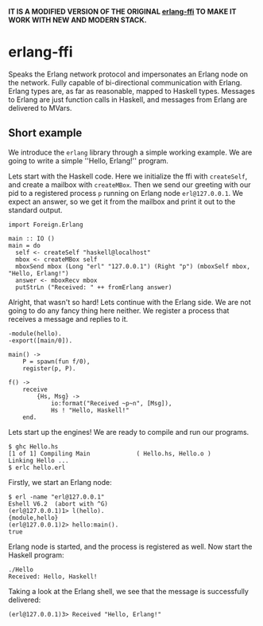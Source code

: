 **IT IS A MODIFIED VERSION OF THE ORIGINAL [erlang-ffi](https://github.com/poor-a/erlang-ffi) TO MAKE IT WORK WITH NEW AND MODERN STACK.**

# erlang-ffi

Speaks the Erlang network protocol and impersonates an Erlang node on the network. Fully capable of bi-directional communication with Erlang. Erlang types are, as far as reasonable, mapped to Haskell types. Messages to Erlang are just function calls in Haskell, and messages from Erlang are delivered to MVars. 

## Short example

We introduce the `erlang` library through a simple working example. We are going to write a simple ''Hello, Erlang!'' program.

Lets start with the Haskell code. Here we initialize the ffi with `createSelf`, and create a mailbox with `createMBox`. Then we send our greeting with our pid to a registered process `p` running on Erlang node `erl@127.0.0.1`. We expect an answer, so we get it from the mailbox and print it out to the standard output.

~~~~{haskell}
import Foreign.Erlang

main :: IO ()
main = do
  self <- createSelf "haskell@localhost"
  mbox <- createMBox self
  mboxSend mbox (Long "erl" "127.0.0.1") (Right "p") (mboxSelf mbox, "Hello, Erlang!")
  answer <- mboxRecv mbox
  putStrLn ("Received: " ++ fromErlang answer)
~~~~

Alright, that wasn't so hard! Lets continue with the Erlang side. We are not going to do any fancy thing here neither. We register a process that receives a message and replies to it.

~~~~{erlang}
-module(hello).
-export([main/0]).

main() ->
    P = spawn(fun f/0),
    register(p, P).

f() ->
    receive
        {Hs, Msg} ->
            io:format("Received ~p~n", [Msg]),
            Hs ! "Hello, Haskell!"
    end.
~~~~

Lets start up the engines! We are ready to compile and run our programs.

~~~~
$ ghc Hello.hs
[1 of 1] Compiling Main             ( Hello.hs, Hello.o )
Linking Hello ...
$ erlc hello.erl
~~~~

Firstly, we start an Erlang node:

~~~~
$ erl -name "erl@127.0.0.1"
Eshell V6.2  (abort with ^G)
(erl@127.0.0.1)1> l(hello).
{module,hello}
(erl@127.0.0.1)2> hello:main().
true
~~~~

Erlang node is started, and the process is registered as well. Now start the Haskell program:

~~~~
./Hello 
Received: Hello, Haskell!
~~~~

Taking a look at the Erlang shell, we see that the message is successfully delivered:

~~~~
(erl@127.0.0.1)3> Received "Hello, Erlang!"
~~~~
